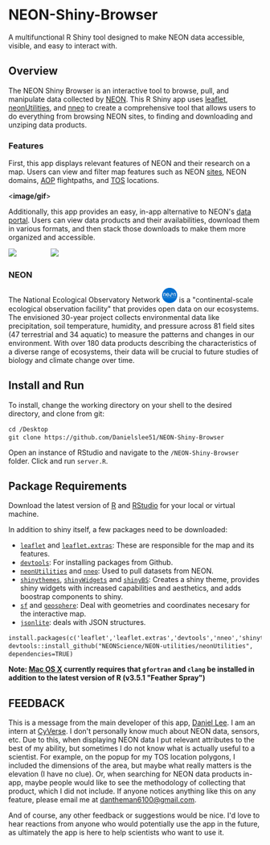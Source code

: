 # NEON-Shiny-Browser

A multifunctional R Shiny tool designed to make NEON data accessible, visible, and easy to interact with.

## Overview

The NEON Shiny Browser is an interactive tool to browse, pull, and manipulate data collected by [NEON](https://www.neonscience.org/). This R Shiny app uses [leaflet](https://leafletjs.com/), [neonUtilities](https://github.com/NEONScience/NEON-utilities/tree/master/neonUtilities), and [nneo](https://github.com/ropensci/nneo) to create a comprehensive tool that allows users to do everything from browsing NEON sites, to finding and downloading and unziping data products.

### Features

First, this app displays relevant features of NEON and their research on a map. Users can view and filter map features such as NEON [sites](https://www.neonscience.org/field-sites), NEON domains, [AOP](https://www.neonscience.org/data-collection/airborne-remote-sensing) flightpaths, and [TOS](https://www.neonscience.org/data-collection/terrestrial-organismal-sampling) locations.

<**image/gif**>

Additionally, this app provides an easy, in-app alternative to NEON's [data portal](http://data.neonscience.org/browse-data). Users can view data products and their availabilities, download them in various formats, and then stack those downloads to make them more organized and accessible.

<img src = "Img/data_browse.gif" width = "420"/> <img src = "Img/data_download:unzip.gif" width = "420" align = "right"/>

### NEON

The National Ecological Observatory Network <a href="https://www.neonscience.org/"><img src = "Img/NEON.png" width=30/></a> is a "continental-scale ecological observation facility" that provides open data on our ecosystems. The envisioned 30-year project collects environmental data like precipitation, soil temperature, humidity, and pressure across 81 field sites (47 terrestrial and 34 aquatic) to measure the patterns and changes in our environment. With over 180 data products describing the characteristics of a diverse range of ecosystems, their data will be crucial to future studies of biology and climate change over time.

## Install and Run

To install, change the working directory on your shell to the desired directory, and clone from git:

```
cd /Desktop
git clone https://github.com/Danielslee51/NEON-Shiny-Browser
```

Open an instance of RStudio and navigate to the `/NEON-Shiny-Browser` folder. Click and run `server.R`.

## Package Requirements

Download the latest version of [R](https://cran.r-project.org/) and [RStudio](https://www.rstudio.com/) for your local or virtual machine.

In addition to shiny itself, a few packages need to be downloaded: <br>
* [`leaflet`](https://github.com/rstudio/leaflet) and [`leaflet.extras`](https://github.com/bhaskarvk/leaflet.extras): These are responsible for the map and its features.
* [`devtools`](https://cran.r-project.org/web/packages/devtools/index.html): For installing packages from Github.
* [`neonUtilities`](https://github.com/NEONScience/NEON-utilities/tree/master/neonUtilities) and [`nneo`](https://github.com/ropensci/nneo): Used to pull datasets from NEON.
* [`shinythemes`](https://github.com/rstudio/shinythemes), [`shinyWidgets`](https://github.com/dreamRs/shinyWidgets) and [`shinyBS`](https://github.com/ebailey78/shinyBS): Creates a shiny theme, provides shiny widgets with increased capabilities and aesthetics, and adds boostrap components to shiny.
* [`sf`](https://github.com/r-spatial/sf) and [`geosphere`](https://github.com/cran/geosphere): Deal with geometries and coordinates necesary for the interactive map.
* [`jsonlite`](https://github.com/cran/jsonlite): deals with JSON structures.

 ```
install.packages(c('leaflet','leaflet.extras','devtools','nneo','shinythemes','shinyWidgets','shinyBS','sf','geosphere','jsonlite'))
devtools::install_github("NEONScience/NEON-utilities/neonUtilities", dependencies=TRUE)
```

**Note: [Mac OS X](https://cran.r-project.org/bin/macosx/tools/) currently requires that `gfortran` and `clang` be installed in addition to the latest version of R (v3.5.1 "Feather Spray")** 

## FEEDBACK
This is a message from the main developer of this app, [Daniel Lee](https://github.com/Danielslee51). I am an intern at [CyVerse](http://www.cyverse.org/). I don't personally know much about NEON data, sensors, etc. Due to this, when displaying NEON data I put relevant attributes to the best of my ability, but sometimes I do not know what is actually useful to a scientist. For example, on the popup for my TOS location polygons, I included the dimensions of the area, but maybe what really matters is the elevation (I have no clue). Or, when searching for NEON data products in-app, maybe people would like to see the methodology of collecting that product, which I did not include. If anyone notices anything like this on any feature, please email me at dantheman6100@gmail.com.

And of course, any other feedback or suggestions would be nice. I'd love to hear reactions from anyone who would potentially use the app in the future, as ultimately the app is here to help scientists who want to use it.
